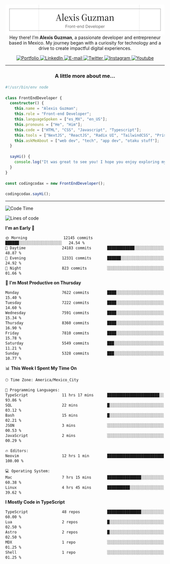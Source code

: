 <img align='right' src="./Banner.png" width="" />
<p align='center'>Hey there! I’m <strong>Alexis Guzman</strong>, a passionate developer and entrepreneur based in Mexico. My journey began with a curiosity for technology and a drive to create impactful digital experiences.</p>

<div align='center'>
  <a href='https://www.codingcodax.dev' target='_blank'>
    <img alt='Portfolio' src='https://img.shields.io/badge/Portfolio-black?logo=vercel&style=flat-square'>
  </a>
  <a href='https://linkedin.com/in/codingcodax' target='_blank'>
    <img alt='LinkedIn' src='https://img.shields.io/badge/LinkedIn-black?logo=LinkedIn&style=flat-square'>
  </a>
  <a href='mailto:hello@codingcodax.com' target='_blank'>
    <img alt='E-mail' src='https://img.shields.io/badge/Email-black?logo=Gmail&style=flat-square'>
  </a>
  <a href='https://x.com/codingcodax' target='_blank'>
    <img alt='Twitter' src='https://img.shields.io/badge/X-black?logo=X&style=flat-square'>
  </a>
  <a href='https://www.instagram.com/codingcodax' target='_blank'>
    <img alt='Instagram' src='https://img.shields.io/badge/Instagram-black?logo=Instagram&style=flat-square'>
  </a>
  <a href='https://www.youtube.com/@codingcodax' target='_blank'>
    <img alt='Youtube' src='https://img.shields.io/badge/YouTube-black?logo=Youtube&style=flat-square'>
  </a>
</div>


---

<h3 align='center'>A little more about me...</h3>

```typescript
#!/usr/bin/env node

class FrontEndDeveloper {
  constructor() {
    this.name = "Alexis Guzman";
    this.role = "Front-end Developer";
    this.languageSpoken = ["es_MX", "en_US"];
    this.pronouns = ["He", "Him"];
    this.code = ["HTML", "CSS", "Javascript", "Typescript"];
    this.tools = ["NextJS", "ReactJS", "Radix UI", "TailwindCSS", "Prisma", "Shadcn UI"];
    this.askMeAbout = ["web dev", "tech", "app dev", "otaku stuff"];
  }

  sayHi() {
    console.log("It was great to see you! I hope you enjoy exploring my work.");
  }
}

const codingcodax = new FrontEndDeveloper();

codingcodax.sayHi();
```

---

<!--START_SECTION:waka-->
![Code Time](http://img.shields.io/badge/Code%20Time-3%2C494%20hrs-blue)

![Lines of code](https://img.shields.io/badge/From%20Hello%20World%20I%27ve%20Written-10.0%20million%20lines%20of%20code-blue)

**I'm an Early 🐤** 

```text
🌞 Morning                12145 commits       ██████░░░░░░░░░░░░░░░░░░░   24.54 % 
🌆 Daytime                24183 commits       ████████████░░░░░░░░░░░░░   48.87 % 
🌃 Evening                12331 commits       ██████░░░░░░░░░░░░░░░░░░░   24.92 % 
🌙 Night                  823 commits         ░░░░░░░░░░░░░░░░░░░░░░░░░   01.66 % 
```
📅 **I'm Most Productive on Thursday** 

```text
Monday                   7622 commits        ████░░░░░░░░░░░░░░░░░░░░░   15.40 % 
Tuesday                  7222 commits        ████░░░░░░░░░░░░░░░░░░░░░   14.60 % 
Wednesday                7591 commits        ████░░░░░░░░░░░░░░░░░░░░░   15.34 % 
Thursday                 8360 commits        ████░░░░░░░░░░░░░░░░░░░░░   16.90 % 
Friday                   7810 commits        ████░░░░░░░░░░░░░░░░░░░░░   15.78 % 
Saturday                 5549 commits        ███░░░░░░░░░░░░░░░░░░░░░░   11.21 % 
Sunday                   5328 commits        ███░░░░░░░░░░░░░░░░░░░░░░   10.77 % 
```


📊 **This Week I Spent My Time On** 

```text
🕑︎ Time Zone: America/Mexico_City

💬 Programming Languages: 
TypeScript               11 hrs 17 mins      ███████████████████████░░   93.86 % 
SQL                      22 mins             █░░░░░░░░░░░░░░░░░░░░░░░░   03.12 % 
Bash                     15 mins             █░░░░░░░░░░░░░░░░░░░░░░░░   02.21 % 
JSON                     3 mins              ░░░░░░░░░░░░░░░░░░░░░░░░░   00.53 % 
JavaScript               2 mins              ░░░░░░░░░░░░░░░░░░░░░░░░░   00.29 % 

🔥 Editors: 
Neovim                   12 hrs 1 min        █████████████████████████   100.00 % 

💻 Operating System: 
Mac                      7 hrs 15 mins       ███████████████░░░░░░░░░░   60.38 % 
Linux                    4 hrs 45 mins       ██████████░░░░░░░░░░░░░░░   39.62 % 
```

**I Mostly Code in TypeScript** 

```text
TypeScript               48 repos            ███████████████░░░░░░░░░░   60.00 % 
Lua                      2 repos             █░░░░░░░░░░░░░░░░░░░░░░░░   02.50 % 
Astro                    2 repos             █░░░░░░░░░░░░░░░░░░░░░░░░   02.50 % 
MDX                      1 repo              ░░░░░░░░░░░░░░░░░░░░░░░░░   01.25 % 
Shell                    1 repo              ░░░░░░░░░░░░░░░░░░░░░░░░░   01.25 % 
```




<!--END_SECTION:waka-->
